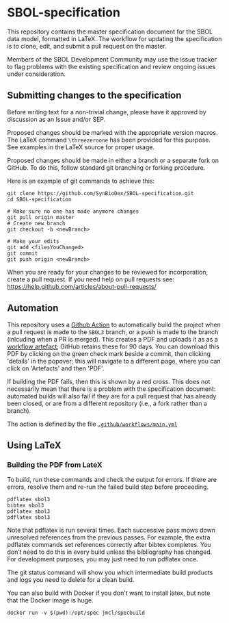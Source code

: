 # SBOL-specification

This repository contains the master specification document for the SBOL data model, formatted in LaTeX.  The workflow for updating the specification is to clone, edit, and submit a pull request on the master.

Members of the SBOL Development Community may use the issue tracker to flag problems with the existing specification and review ongoing issues under consideration.

## Submitting changes to the specification

Before writing text for a non-trivial change, please have it approved by discussion as an Issue and/or SEP.

Proposed changes should be marked with the appropriate version
macros. The LaTeX command `\threezeroone` has been provided for this
purpose. See examples in the LaTeX source for proper usage.

Proposed changes should be made in either a branch or a separate fork on GitHub.  To do this, follow standard git branching or forking procedure.

Here is an example of git commands to achieve this:

```shell
git clone https://github.com/SynBioDex/SBOL-specification.git
cd SBOL-specification

# Make sure no one has made anymore changes
git pull origin master
# Create new branch
git checkout -b <newBranch>

# Make your edits
git add <filesYouChanged>
git commit
git push origin <newBranch>
```

When you are ready for your changes to be reviewed for incorporation, create a pull request.
If you need help on pull requests see: https://help.github.com/articles/about-pull-requests/

## Automation

This repository uses a [Github Action](https://github.com/features/actions) to automatically build the project when a pull request is made to the `SBOL3` branch, or a push is made to the branch (inlcuding when a PR is merged).
This creates a PDF and uploads it as as a [workflow artefact](https://help.github.com/en/actions/configuring-and-managing-workflows/persisting-workflow-data-using-artifacts); GitHub retains these for 90 days.
You can download this PDF by clicking on the green check mark beside a commit, then clicking 'details' in the popover; this will navigate to a different page, where you can click on 'Artefacts' and then 'PDF'.

If building the PDF fails, then this is shown by a red cross. 
This does not necessarily mean that there is a problem with the specification document: automated builds will also fail if they are for a pull request that has already been closed, or are from a different repository (i.e., a fork rather than a branch). 

The action is defined by the file [`.github/workflows/main.yml`](./.github/workflows/main.yml)

## Using LaTeX

### Building the PDF from LateX

To build, run these commands and check the output for errors. If there are errors, resolve them and re-run the failed build step before proceeding.

    pdflatex sbol3
    bibtex sbol3
    pdflatex sbol3
    pdflatex sbol3

Note that pdflatex is run several times. Each successive pass mows down unresolved references from the previous passes. For example, the extra pdflatex commands set references correctly after bibtex completes. You don’t need to do this in every build unless the bibliography has changed.  For development purposes, you may just need to run pdflatex once.

The git status command will show you which intermediate build products and logs you need to delete for a clean build.

You can also build with Docker if you don't want to install latex, but note that the Docker image is huge.

    docker run -v $(pwd):/opt/spec jmcl/specbuild


